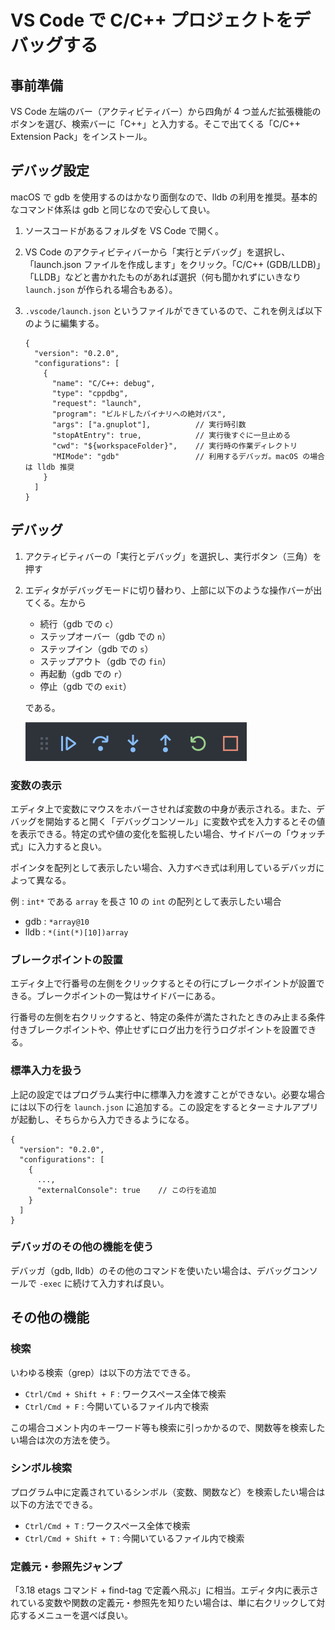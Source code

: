 # VS Code で C/C++ プロジェクトをデバッグする

## 事前準備

VS Code 左端のバー（アクティビティバー）から四角が 4 つ並んだ拡張機能のボタンを選び、検索バーに「C++」と入力する。そこで出てくる「C/C++ Extension Pack」をインストール。

## デバッグ設定

macOS で gdb を使用するのはかなり面倒なので、lldb の利用を推奨。基本的なコマンド体系は gdb と同じなので安心して良い。

1. ソースコードがあるフォルダを VS Code で開く。
2. VS Code のアクティビティバーから「実行とデバッグ」を選択し、「launch.json ファイルを作成します」をクリック。「C/C++ (GDB/LLDB)」「LLDB」などと書かれたものがあれば選択（何も聞かれずにいきなり `launch.json` が作られる場合もある）。
3. `.vscode/launch.json` というファイルができているので、これを例えば以下のように編集する。

    ```jsonc
    {
      "version": "0.2.0",
      "configurations": [
        {
          "name": "C/C++: debug",
          "type": "cppdbg",
          "request": "launch",
          "program": "ビルドしたバイナリへの絶対パス",
          "args": ["a.gnuplot"],          // 実行時引数
          "stopAtEntry": true,            // 実行後すぐに一旦止める
          "cwd": "${workspaceFolder}",    // 実行時の作業ディレクトリ
          "MIMode": "gdb"                 // 利用するデバッガ。macOS の場合は lldb 推奨
        }
      ]
    }
    ```

## デバッグ

1. アクティビティバーの「実行とデバッグ」を選択し、実行ボタン（三角）を押す
2. エディタがデバッグモードに切り替わり、上部に以下のような操作バーが出てくる。左から
    - 続行（gdb での `c`）
    - ステップオーバー（gdb での `n`）
    - ステップイン（gdb での `s`）
    - ステップアウト（gdb での `fin`）
    - 再起動（gdb での `r`）
    - 停止（gdb での `exit`）

    である。

    ![debug-bar.png](images/debug-bar.png)

### 変数の表示

エディタ上で変数にマウスをホバーさせれば変数の中身が表示される。また、デバッグを開始すると開く「デバッグコンソール」に変数や式を入力するとその値を表示できる。特定の式や値の変化を監視したい場合、サイドバーの「ウォッチ式」に入力すると良い。

ポインタを配列として表示したい場合、入力すべき式は利用しているデバッガによって異なる。

例 : `int*` である `array` を長さ 10 の `int` の配列として表示したい場合

- gdb : `*array@10`
- lldb : `*(int(*)[10])array`

### ブレークポイントの設置

エディタ上で行番号の左側をクリックするとその行にブレークポイントが設置できる。ブレークポイントの一覧はサイドバーにある。

行番号の左側を右クリックすると、特定の条件が満たされたときのみ止まる条件付きブレークポイントや、停止せずにログ出力を行うログポイントを設置できる。

### 標準入力を扱う

上記の設定ではプログラム実行中に標準入力を渡すことができない。必要な場合には以下の行を `launch.json` に追加する。この設定をするとターミナルアプリが起動し、そちらから入力できるようになる。

```jsonc
{
  "version": "0.2.0",
  "configurations": [
    {
      ...,
      "externalConsole": true    // この行を追加
    }
  ]
}
```

### デバッガのその他の機能を使う

デバッガ（gdb, lldb）のその他のコマンドを使いたい場合は、デバッグコンソールで `-exec` に続けて入力すれば良い。

## その他の機能

### 検索

いわゆる検索（grep）は以下の方法でできる。

- `Ctrl/Cmd + Shift + F` : ワークスペース全体で検索
- `Ctrl/Cmd + F` : 今開いているファイル内で検索

この場合コメント内のキーワード等も検索に引っかかるので、関数等を検索したい場合は次の方法を使う。

### シンボル検索

プログラム中に定義されているシンボル（変数、関数など）を検索したい場合は以下の方法でできる。

- `Ctrl/Cmd + T` : ワークスペース全体で検索
- `Ctrl/Cmd + Shift + T` : 今開いているファイル内で検索

### 定義元・参照先ジャンプ

「3.18 etags コマンド + find-tag で定義へ飛ぶ」に相当。エディタ内に表示されている変数や関数の定義元・参照先を知りたい場合は、単に右クリックして対応するメニューを選べば良い。
